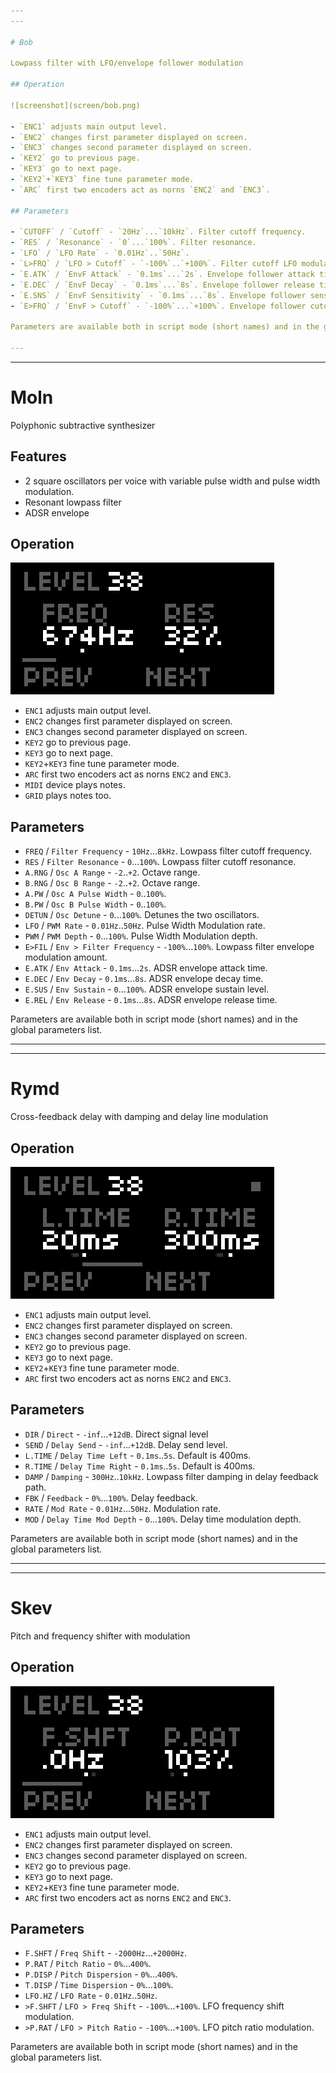 ```yaml
---
---

# Bob

Lowpass filter with LFO/envelope follower modulation

## Operation

![screenshot](screen/bob.png)

- `ENC1` adjusts main output level.
- `ENC2` changes first parameter displayed on screen.
- `ENC3` changes second parameter displayed on screen.
- `KEY2` go to previous page.
- `KEY3` go to next page.
- `KEY2`+`KEY3` fine tune parameter mode.
- `ARC` first two encoders act as norns `ENC2` and `ENC3`.

## Parameters

- `CUTOFF` / `Cutoff` - `20Hz`...`10kHz`. Filter cutoff frequency.
- `RES` / `Resonance` - `0`...`100%`. Filter resonance.
- `LFO` / `LFO Rate` - `0.01Hz`..`50Hz`.
- `L>FRQ` / `LFO > Cutoff` - `-100%`..`+100%`. Filter cutoff LFO modulation amount.
- `E.ATK` / `EnvF Attack` - `0.1ms`...`2s`. Envelope follower attack time.
- `E.DEC` / `EnvF Decay` - `0.1ms`...`8s`. Envelope follower release time.
- `E.SNS` / `EnvF Sensitivity` - `0.1ms`...`8s`. Envelope follower sensitivity.
- `E>FRQ` / `EnvF > Cutoff` - `-100%`...`+100%`. Envelope follower cutoff modulation amount.

Parameters are available both in script mode (short names) and in the global parameters list.

---
```

---

# Moln

Polyphonic subtractive synthesizer

## Features

- 2 square oscillators per voice with variable pulse width and pulse width modulation.
- Resonant lowpass filter
- ADSR envelope

## Operation

![screenshot](screen/moln-2.png)

- `ENC1` adjusts main output level.
- `ENC2` changes first parameter displayed on screen.
- `ENC3` changes second parameter displayed on screen.
- `KEY2` go to previous page.
- `KEY3` go to next page.
- `KEY2`+`KEY3` fine tune parameter mode.
- `ARC` first two encoders act as norns `ENC2` and `ENC3`.
- `MIDI` device plays notes.
- `GRID` plays notes too.

## Parameters

- `FREQ` / `Filter Frequency` - `10Hz`...`8kHz`. Lowpass filter cutoff frequency.
- `RES` / `Filter Resonance` - `0`...`100%`. Lowpass filter cutoff resonance.
- `A.RNG` / `Osc A Range` - `-2`..`+2`. Octave range.
- `B.RNG` / `Osc B Range` - `-2`..`+2`. Octave range.
- `A.PW` / `Osc A Pulse Width` - `0`..`100%`.
- `B.PW` / `Osc B Pulse Width` - `0`..`100%`.
- `DETUN` / `Osc Detune` - `0`...`100%`. Detunes the two oscillators.
- `LFO` / `PWM Rate` - `0.01Hz`..`50Hz`. Pulse Width Modulation rate.
- `PWM` / `PWM Depth` - `0`...`100%`. Pulse Width Modulation depth.
- `E>FIL` / `Env > Filter Frequency` - `-100%`...`100%`. Lowpass filter envelope modulation amount.
- `E.ATK` / `Env Attack` - `0.1ms`...`2s`. ADSR envelope attack time.
- `E.DEC` / `Env Decay` - `0.1ms`...`8s`. ADSR envelope decay time.
- `E.SUS` / `Env Sustain` - `0`...`100%`. ADSR envelope sustain level.
- `E.REL` / `Env Release` - `0.1ms`...`8s`. ADSR envelope release time.

Parameters are available both in script mode (short names) and in the global parameters list.

---
---

# Rymd

Cross-feedback delay with damping and delay line modulation

## Operation

![screenshot](screen/rymd.png)

- `ENC1` adjusts main output level.
- `ENC2` changes first parameter displayed on screen.
- `ENC3` changes second parameter displayed on screen.
- `KEY2` go to previous page.
- `KEY3` go to next page.
- `KEY2`+`KEY3` fine tune parameter mode.
- `ARC` first two encoders act as norns `ENC2` and `ENC3`.

## Parameters

- `DIR` / `Direct` - `-inf`...`+12dB`. Direct signal level
- `SEND` / `Delay Send` - `-inf`...`+12dB`. Delay send level.
- `L.TIME` / `Delay Time Left` - `0.1ms`..`5s`. Default is 400ms.
- `R.TIME` / `Delay Time Right` - `0.1ms`..`5s`. Default is 400ms.
- `DAMP` / `Damping` - `300Hz`..`10kHz`. Lowpass filter damping in delay feedback path.
- `FBK` / `Feedback` - `0%`...`100%`. Delay feedback.
- `RATE` / `Mod Rate` - `0.01Hz`...`50Hz`. Modulation rate.
- `MOD` / `Delay Time Mod Depth` - `0`...`100%`. Delay time modulation depth.

Parameters are available both in script mode (short names) and in the global parameters list.

---
---

# Skev

Pitch and frequency shifter with modulation

## Operation

![screenshot](screen/skev.png)

- `ENC1` adjusts main output level.
- `ENC2` changes first parameter displayed on screen.
- `ENC3` changes second parameter displayed on screen.
- `KEY2` go to previous page.
- `KEY3` go to next page.
- `KEY2`+`KEY3` fine tune parameter mode.
- `ARC` first two encoders act as norns `ENC2` and `ENC3`.

## Parameters

- `F.SHFT` / `Freq Shift` - `-2000Hz`...`+2000Hz`.
- `P.RAT` / `Pitch Ratio` - `0%`...`400%`.
- `P.DISP` / `Pitch Dispersion` - `0%`...`400%`.
- `T.DISP` / `Time Dispersion` - `0%`...`100%`.
- `LFO.HZ` / `LFO Rate` - `0.01Hz`..`50Hz`.
- `>F.SHFT` / `LFO > Freq Shift` - `-100%`...`+100%`. LFO frequency shift modulation.
- `>P.RAT` / `LFO > Pitch Ratio` - `-100%`...`+100%`. LFO pitch ratio modulation.

Parameters are available both in script mode (short names) and in the global parameters list.

